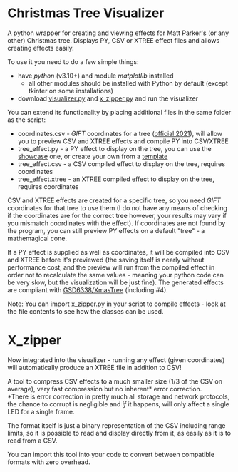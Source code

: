 # Christmas Tree Visualizer
A python wrapper for creating and viewing effects for Matt Parker's (or any other) Christmas tree. Displays PY, CSV or XTREE effect files and allows creating effects easily.

To use it you need to do a few simple things:
- have *python* (v3.10+) and module *matplotlib* installed
  - all other modules should be installed with Python by default (except tkinter on some installations)
- download [visualizer.py](https://raw.githubusercontent.com/Aonodensetsu/xmax-tree-visualizer/main/visualiser.py) and [x_zipper.py](https://raw.githubusercontent.com/Aonodensetsu/xmas_tree_visualizer/main/x_zipper.py) and run the visualizer

You can extend its functionality by placing additional files in the same folder as the script:
- coordinates.csv - *GIFT* coordinates for a tree ([official 2021](https://www.dropbox.com/s/lmccfutftplhh3b/coords_2021.csv)), will allow you to preview CSV and XTREE effects and compile PY into CSV/XTREE
- tree_effect.py - a PY effect to display on the tree, you can use the [showcase](https://raw.githubusercontent.com/Aonodensetsu/xmas-tree-visualizer/main/effect_default.py) one, or create your own from a [template](https://raw.githubusercontent.com/Aonodensetsu/xmas-tree-visualizer/main/effect_template.py)
- tree_effect.csv - a CSV compiled effect to display on the tree, requires coordinates
- tree_effect.xtree - an XTREE compiled effect to display on the tree, requires coordinates

CSV and XTREE effects are created for a specific tree, so you need *GIFT* coordinates for that tree to use them (I do not have any means of checking if the coordinates are for the correct tree however, your results may vary if you mismatch coordinates with the effect). If coordinates are not found by the program, you can still preview PY effects on a default "tree" - a mathemagical cone.

If a PY effect is supplied as well as coordinates, it will be compiled into CSV and XTREE before it's previewed (the saving itself is nearly without performance cost, and the preview will run from the compiled effect in order not to recalculate the same values - meaning your python code can be very slow, but the visualization will be just fine). The generated effects are compliant with [GSD6338/XmasTree](https://github.com/GSD6338/XmasTree) (including #4).

Note: You can import x_zipper.py in your script to compile effects - look at the file contents to see how the classes can be used.

# X_zipper

Now integrated into the visualizer - running any effect (given coordinates) will automatically produce an XTREE file in addition to CSV!

A tool to compress CSV effects to a much smaller size (1/3 of the CSV on average), very fast compression but no inherent* error correction.  
*There is error correction in pretty much all storage and network protocols, the chance to corrupt is negligible and *if* it happens, will only affect a single LED for a single frame.

The format itself is just a binary representation of the CSV including range limits, so it is possible to read and display directly from it, as easily as it is to read from a CSV.

You can import this tool into your code to convert between compatible formats with zero overhead.
